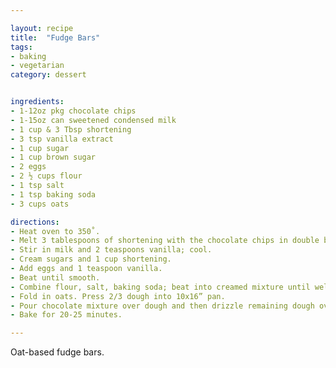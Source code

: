 ```yaml
---

layout: recipe
title:  "Fudge Bars"
tags: 
- baking
- vegetarian
category: dessert


ingredients:
- 1-12oz pkg chocolate chips
- 1-15oz can sweetened condensed milk
- 1 cup & 3 Tbsp shortening
- 3 tsp vanilla extract
- 1 cup sugar
- 1 cup brown sugar
- 2 eggs
- 2 ½ cups flour
- 1 tsp salt
- 1 tsp baking soda
- 3 cups oats

directions:
- Heat oven to 350˚. 
- Melt 3 tablespoons of shortening with the chocolate chips in double boiler. 
- Stir in milk and 2 teaspoons vanilla; cool. 
- Cream sugars and 1 cup shortening. 
- Add eggs and 1 teaspoon vanilla. 
- Beat until smooth. 
- Combine flour, salt, baking soda; beat into creamed mixture until well blended. 
- Fold in oats. Press 2/3 dough into 10x16” pan. 
- Pour chocolate mixture over dough and then drizzle remaining dough over the top. 
- Bake for 20-25 minutes.

---
```


Oat-based fudge bars.